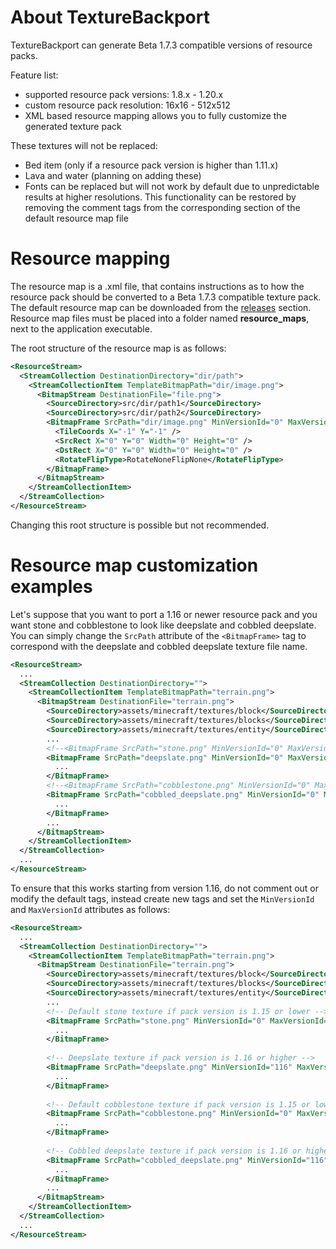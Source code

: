 # About TextureBackport
TextureBackport can generate Beta 1.7.3 compatible versions of resource packs.  

Feature list:
- supported resource pack versions: 1.8.x - 1.20.x
- custom resource pack resolution: 16x16 - 512x512
- XML based resource mapping allows you to fully customize the generated texture pack

These textures will not be replaced:
- Bed item (only if a resource pack version is higher than 1.11.x)
- Lava and water (planning on adding these)
- Fonts can be replaced but will not work by default due to unpredictable results at higher resolutions. This functionality can be restored by removing the comment tags from the corresponding section of the default resource map file

# Resource mapping
The resource map is a .xml file, that contains instructions as to how the resource pack should be converted to a Beta 1.7.3 compatible texture pack. 
The default resource map can be downloaded from the [releases](https://github.com/Szam0siBarnabas/TextureBackport/releases/tag/TextureBackport-v1.2.0) section. 
Resource map files must be placed into a folder named **resource_maps**, next to the application executable.

The root structure of the resource map is as follows:
```xml
<ResourceStream>
  <StreamCollection DestinationDirectory="dir/path">
    <StreamCollectionItem TemplateBitmapPath="dir/image.png">
      <BitmapStream DestinationFile="file.png">
        <SourceDirectory>src/dir/path1</SourceDirectory>
        <SourceDirectory>src/dir/path2</SourceDirectory>
        <BitmapFrame SrcPath="dir/image.png" MinVersionId="0" MaxVersionId="0">
          <TileCoords X="-1" Y="-1" />
          <SrcRect X="0" Y="0" Width="0" Height="0" />
          <DstRect X="0" Y="0" Width="0" Height="0" />
          <RotateFlipType>RotateNoneFlipNone</RotateFlipType>
        </BitmapFrame>
      </BitmapStream>
    </StreamCollectionItem>
  </StreamCollection>
</ResourceStream>
```

Changing this root structure is possible but not recommended.

# Resource map customization examples

Let's suppose that you want to port a 1.16 or newer resource pack and you want stone and cobblestone to look like deepslate and cobbled deepslate.
You can simply change the ```SrcPath``` attribute of the ```<BitmapFrame>``` tag to correspond with the deepslate and cobbled deepslate texture file name.
```xml
<ResourceStream>
  ...
  <StreamCollection DestinationDirectory="">
    <StreamCollectionItem TemplateBitmapPath="terrain.png">
      <BitmapStream DestinationFile="terrain.png">
        <SourceDirectory>assets/minecraft/textures/block</SourceDirectory>
        <SourceDirectory>assets/minecraft/textures/blocks</SourceDirectory>
        <SourceDirectory>assets/minecraft/textures/entity</SourceDirectory>
        ...
        <!--<BitmapFrame SrcPath="stone.png" MinVersionId="0" MaxVersionId="0">-->
        <BitmapFrame SrcPath="deepslate.png" MinVersionId="0" MaxVersionId="0">
          ...
        </BitmapFrame>
        <!--<BitmapFrame SrcPath="cobblestone.png" MinVersionId="0" MaxVersionId="0">-->
        <BitmapFrame SrcPath="cobbled_deepslate.png" MinVersionId="0" MaxVersionId="0">
          ...
        </BitmapFrame>
        ...
      </BitmapStream>
    </StreamCollectionItem>
  </StreamCollection>
  ...
</ResourceStream>
```

To ensure that this works starting from version 1.16, do not comment out or modify the default tags, instead create new tags and set the ```MinVersionId``` and ```MaxVersionId``` attributes as follows:
```xml
<ResourceStream>
  ...
  <StreamCollection DestinationDirectory="">
    <StreamCollectionItem TemplateBitmapPath="terrain.png">
      <BitmapStream DestinationFile="terrain.png">
        <SourceDirectory>assets/minecraft/textures/block</SourceDirectory>
        <SourceDirectory>assets/minecraft/textures/blocks</SourceDirectory>
        <SourceDirectory>assets/minecraft/textures/entity</SourceDirectory>
        ...
        <!-- Default stone texture if pack version is 1.15 or lower -->
        <BitmapFrame SrcPath="stone.png" MinVersionId="0" MaxVersionId="115">
          ...
        </BitmapFrame>
        
        <!-- Deepslate texture if pack version is 1.16 or higher -->
        <BitmapFrame SrcPath="deepslate.png" MinVersionId="116" MaxVersionId="0">
          ...
        </BitmapFrame>
        
        <!-- Default cobblestone texture if pack version is 1.15 or lower -->
        <BitmapFrame SrcPath="cobblestone.png" MinVersionId="0" MaxVersionId="115">
          ...
        </BitmapFrame>
        
        <!-- Cobbled deepslate texture if pack version is 1.16 or higher -->
        <BitmapFrame SrcPath="cobbled_deepslate.png" MinVersionId="116" MaxVersionId="0">
          ...
        </BitmapFrame>
        ...
      </BitmapStream>
    </StreamCollectionItem>
  </StreamCollection>
  ...
</ResourceStream>
```
